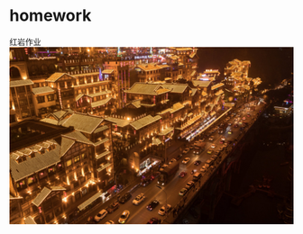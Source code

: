 # homework
红岩作业
![picture1](https://github.com/Kinsomnia/homework/blob/main/dfab9d3d-7d1d-4d99-9913-ea007e3e1b9d_0_1440x900.jpg)

